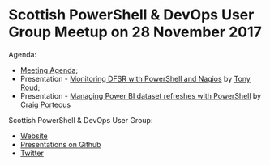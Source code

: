 # Scottish PowerShell & DevOps User Group Meetup on 28 November 2017

Agenda:

* [Meeting Agenda](https://github.com/powershellorguk/Scotland/blob/master/2017/November/MeetingAgenda.pptx);
* Presentation - [Monitoring DFSR with PowerShell and Nagios](https://github.com/powershellorguk/Scotland/blob/master/2017/November/Monitoring_DFSR_with_PowerShell_and_Nagios_by_Tony_Roud) by [Tony Roud](https://twitter.com/anthonyroud);
* Presentation - [Managing Power BI dataset refreshes with PowerShell](https://github.com/cporteou/Presentations/tree/master/Power%20BI%20Dataset%20Alerting) by [Craig Porteous](https://craigporteous.com/)

Scottish PowerShell & DevOps User Group:

* [Website](https://psdevopsug.scot)
* [Presentations on Github](https://github.com/powershellorguk/Scotland)
* [Twitter](https://twitter.com/scotpsug)